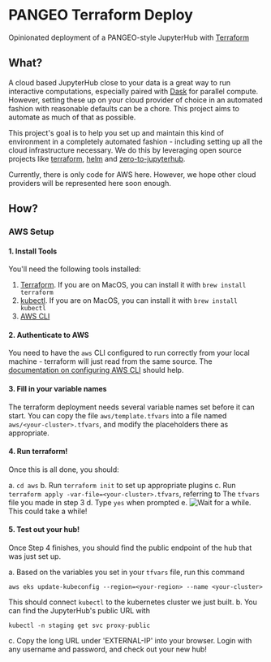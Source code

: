 # PANGEO Terraform Deploy

Opinionated deployment of a PANGEO-style JupyterHub with [Terraform](https://www.terraform.io/)

## What?

A cloud based JupyterHub close to your data is a great way to run interactive
computations, especially paired with [Dask](http://dask.org/) for parallel compute.
However, setting these up on your cloud provider of choice in an automated fashion
with reasonable defaults can be a chore. This project aims to automate as much of that
as possible.

This project's goal is to help you set up and maintain this kind of environment
in a completely automated fashion - including setting up all the cloud infrastructure
necessary. We do this by leveraging open source projects like
[terraform](https://www.terraform.io/), [helm](https://helm.sh/) and
[zero-to-jupyterhub](https://z2jh.jupyter.org).

Currently, there is only code for AWS here. However, we hope other cloud providers
will be represented here soon enough.

## How?

### AWS Setup

#### 1. Install Tools

You'll need the following tools installed:

1. [Terraform](https://www.terraform.io/downloads.html).
   If you are on MacOS, you can install it with `brew install terraform`
2. [kubectl](https://kubernetes.io/docs/tasks/tools/install-kubectl/).
   If you are on MacOS, you can install it with `brew install kubectl`
3. [AWS CLI](https://aws.amazon.com/cli/)

#### 2. Authenticate to AWS

You need to have the `aws` CLI configured to run correctly from your
local machine - terraform will just read from the same source. The
[documentation on configuring AWS CLI](https://docs.aws.amazon.com/cli/latest/userguide/cli-chap-configure.html)
should help.

#### 3. Fill in your variable names

The terraform deployment needs several variable names set before it
can start. You can copy the file `aws/template.tfvars` into a file
named `aws/<your-cluster>.tfvars`, and modify the placeholders there
as appropriate.

#### 4. Run terraform!

Once this is all done, you should:

a. `cd aws`
b. Run `terraform init` to set up appropriate plugins
c. Run `terraform apply -var-file=<your-cluster>.tfvars`, referring to
   The `tfvars` file you made in step 3
d. Type `yes` when prompted
e. ![Wait for a while](https://imgs.xkcd.com/comics/compiling.png).
   This could take a while!

#### 5. Test out your hub!

Once Step 4 finishes, you should find the public endpoint of the hub
that was just set up.

a. Based on the variables you set in your `tfvars` file, run this command

   ```
   aws eks update-kubeconfig --region=<your-region> --name <your-cluster>
   ```

   This should connect `kubectl` to the kubernetes cluster we just built.
b. You can find the JupyterHub's public URL with

   ```
   kubectl -n staging get svc proxy-public
   ```

c. Copy the long URL under 'EXTERNAL-IP' into your browser. Login with
   any username and password, and check out your new hub!
